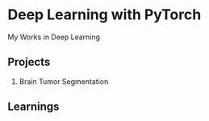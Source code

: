 # Deep Learning with PyTorch
My Works in Deep Learning

## Projects
1. Brain Tumor Segmentation

## Learnings
